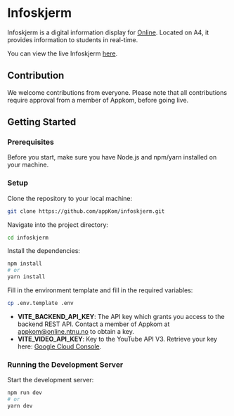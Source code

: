 # Infoskjerm

Infoskjerm is a digital information display for [Online](https://online.ntnu.no/). Located on A4, it provides information to students in real-time.

You can view the live Infoskjerm [here](https://infoskjerm-online.vercel.app/).

## Contribution

We welcome contributions from everyone. Please note that all contributions require approval from a member of Appkom, before going live.

## Getting Started

### Prerequisites

Before you start, make sure you have Node.js and npm/yarn installed on your machine.

### Setup

Clone the repository to your local machine:

```bash
git clone https://github.com/appKom/infoskjerm.git
```

Navigate into the project directory:

```bash
cd infoskjerm
```

Install the dependencies:

```bash
npm install
# or
yarn install
```

Fill in the environment template and fill in the required variables:

```bash
cp .env.template .env
```

- **VITE_BACKEND_API_KEY**: The API key which grants you access to the backend REST API. Contact a member of Appkom at [appkom@online.ntnu.no](mailto:appkom@online.ntnu.no) to obtain a key.
- **VITE_VIDEO_API_KEY**: Key to the YouTube API V3. Retrieve your key here: [Google Cloud Console](https://console.cloud.google.com/apis/library/youtube.googleapis.com).


### Running the Development Server

Start the development server:

```bash
npm run dev
# or
yarn dev
```
